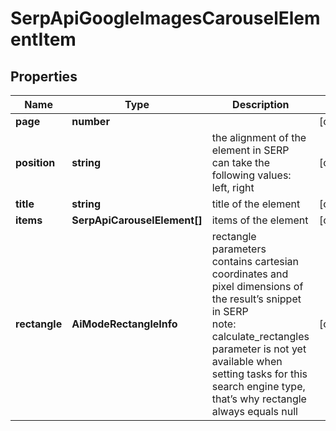 # SerpApiGoogleImagesCarouselElementItem

## Properties

| Name | Type | Description | Notes |
|------------ | ------------- | ------------- | -------------|
**page** | **number** |  |[optional]|
**position** | **string** | the alignment of the element in SERP<br>can take the following values:<br>left, right |[optional]|
**title** | **string** | title of the element |[optional]|
**items** | **SerpApiCarouselElement[]** | items of the element |[optional]|
**rectangle** | **AiModeRectangleInfo** | rectangle parameters<br>contains cartesian coordinates and pixel dimensions of the result’s snippet in SERP<br>note: calculate_rectangles parameter is not yet available when setting tasks for this search engine type, that’s why rectangle always equals null |[optional]|